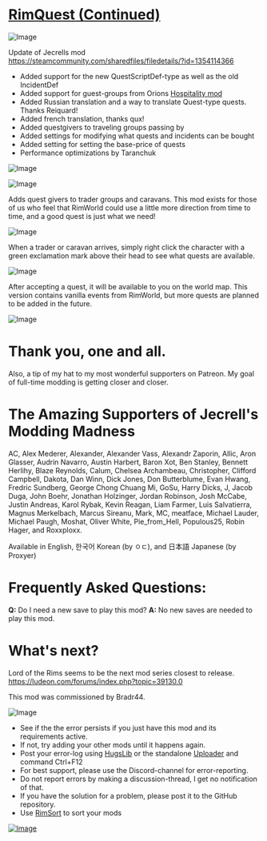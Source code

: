 # [RimQuest (Continued)](https://steamcommunity.com/sharedfiles/filedetails/?id=2263331727)

![Image](https://i.imgur.com/buuPQel.png)

Update of Jecrells mod
https://steamcommunity.com/sharedfiles/filedetails/?id=1354114366

- Added support for the new QuestScriptDef-type as well as the old IncidentDef
- Added support for guest-groups from Orions [Hospitality mod](https://steamcommunity.com/sharedfiles/filedetails/?id=753498552)
- Added Russian translation and a way to translate Quest-type quests. Thanks Reiquard!
- Added french translation, thanks qux!
- Added questgivers to traveling groups passing by
- Added settings for modifying what quests and incidents can be bought
- Added setting for setting the base-price of quests
- Performance optimizations by Taranchuk

![Image](https://i.imgur.com/pufA0kM.png)
	
![Image](https://i.imgur.com/Z4GOv8H.png)

Adds quest givers to trader groups and caravans. This mod exists for those of us who feel that RimWorld could use a little more direction from time to time, and a good quest is just what we need!

![Image](https://i.imgur.com/xPCXgr9.jpg)

When a trader or caravan arrives, simply right click the character with a green exclamation mark above their head to see what quests are available.

![Image](https://i.imgur.com/ZA8vatO.jpg)

After accepting a quest, it will be available to you on the world map. This version contains vanilla events from RimWorld, but more quests are planned to be added in the future.

![Image](https://i.imgur.com/859MWl0.jpg)


# Thank you, one and all.


Also, a tip of my hat to my most wonderful supporters on Patreon. My goal of full-time modding is getting closer and closer.

# The Amazing Supporters of Jecrell's Modding Madness

AC, Alex Mederer, Alexander, Alexander Vass, Alexandr Zaporin, Allic, Aron Glasser, Audrin Navarro, Austin Harbert, Baron Xot, Ben Stanley, Bennett Herlihy, Blaze Reynolds, Calum, Chelsea Archambeau, Christopher, Clifford Campbell, Dakota, Dan Winn, Dick Jones, Don Butterblume, Evan Hwang, Fredric Sundberg, George Chong Chuang Mi, GoSu, Harry Dicks, J, Jacob Duga, John Boehr, Jonathan Holzinger, Jordan Robinson, Josh McCabe, Justin Andreas, Karol Rybak, Kevin Reagan, Liam Farmer, Luis Salvatierra, Magnus Merkelbach, Marcus Sireanu, Mark, MC, meatface, Michael Lauder, Michael Paugh, Moshat, Oliver White, Pie_from_Hell, Populous25, Robin Hager, and Roxxploxx.

Available in English, 한국어 Korean (by ㅇㄷ), and 日本語 Japanese (by Proxyer)

# Frequently Asked Questions:


**Q:** Do I need a new save to play this mod?
**A:** No new saves are needed to play this mod.

# What's next?

Lord of the Rims seems to be the next mod series closest to release.
https://ludeon.com/forums/index.php?topic=39130.0

This mod was commissioned by Bradr44.


![Image](https://i.imgur.com/PwoNOj4.png)



-  See if the the error persists if you just have this mod and its requirements active.
-  If not, try adding your other mods until it happens again.
-  Post your error-log using [HugsLib](https://steamcommunity.com/workshop/filedetails/?id=818773962) or the standalone [Uploader](https://steamcommunity.com/sharedfiles/filedetails/?id=2873415404) and command Ctrl+F12
-  For best support, please use the Discord-channel for error-reporting.
-  Do not report errors by making a discussion-thread, I get no notification of that.
-  If you have the solution for a problem, please post it to the GitHub repository.
-  Use [RimSort](https://github.com/RimSort/RimSort/releases/latest) to sort your mods



[![Image](https://img.shields.io/github/v/release/emipa606/RimQuest?label=latest%20version&style=plastic&color=9f1111&labelColor=black)](https://steamcommunity.com/sharedfiles/filedetails/changelog/2263331727)
